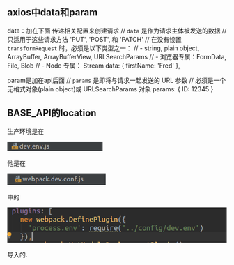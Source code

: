 ## axios中data和param
data：加在下面
传递相关配置来创建请求
 // `data` 是作为请求主体被发送的数据
  // 只适用于这些请求方法 'PUT', 'POST', 和 'PATCH'
  // 在没有设置 `transformRequest` 时，必须是以下类型之一：
  // - string, plain object, ArrayBuffer, ArrayBufferView, URLSearchParams
  // - 浏览器专属：FormData, File, Blob
  // - Node 专属： Stream
  data: {
    firstName: 'Fred'
  },


param是加在api后面
  // `params` 是即将与请求一起发送的 URL 参数
  // 必须是一个无格式对象(plain object)或 URLSearchParams 对象
  params: {
    ID: 12345
  }
  
  
  
## BASE_API的location
 生产环境是在
 
 ![avatar](../public/dev.png)
 
 他是在
 
 ![avatar](../public/webpack.png)
 
 中的
 
 ![avatar](../public/plugin.png)
 
 导入的.

